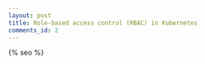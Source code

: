 ```yaml
---
layout: post
title: Role-based access control (RBAC) in Kubernetes
comments_id: 2
---
```

{% seo %} 
